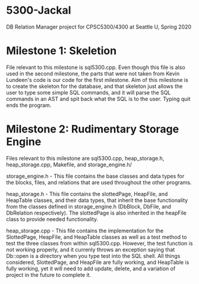 # 5300-Jackal
DB Relation Manager project for CPSC5300/4300 at Seattle U, Spring 2020

# Milestone 1: Skeletion
File relevant to this milestone is sql5300.cpp. Even though this file is also used in the second milestone, the parts that were not taken from Kevin Lundeen's code is our code for the first milestone.
Aim of this milestone is to create the skeleton for the database, and that skeleton just allows the user to type some simple SQL commands, and it will parse the SQL commands in an AST and spit back what the SQL is to the user. 
Typing quit ends the program.


# Milestone 2: Rudimentary Storage Engine
Files relevant to this milestone are sql5300.cpp, heap_storage.h, heap_storage.cpp, Makefile, and storage_engine.h/

storage_engine.h - This file contains the base classes and data types for the blocks, files, and relations that are used throughout the other programs.

heap_storage.h - This file contains the slottedPage, HeapFile, and HeapTable classes, and their data types, that inherit the base functionality from the classes defined in storage_engine.h (DbBlock, DbFile, and DbRelation respectively). The slottedPage is also inherited in the heapFile class to provide needed functionality. 

heap_storage.cpp - This file contains the implementation for the SlottedPage, HeapFile, and HeapTable classes as well as a test method to test the three classes from within sql5300.cpp.
However, the test function is not working properly, and it currenly throws an exception saying that Db::open is a directory when you type test into the SQL shell. 
All things considered, SlottedPage, and HeapFile are fully working, and HeapTable is fully working, yet it will need to add update, delete, and a variation of project in the future to complete it. 
